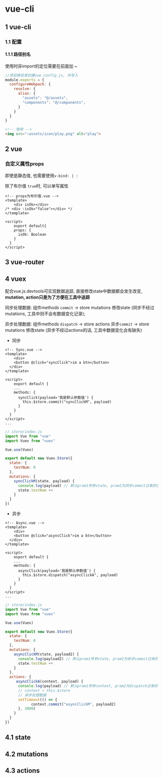 # vue-cli

## 1 vue-cli

### 1.1 配置

#### 1.1.1 路径别名

使用时非import的定位需要在前面加 ~

```javascript
//项目根目录创建vue.config.js, 并写入
module.exports = {
  configureWebpack: {
    resolve: {
      alias: {
        "assets": "@/assets",
        "components": "@/components",
      }
    }
  }
}
```

```html
<!-- 使用 -->
<img src="~assets/icon/play.png" alt="play">
```



## 2 vue

### 自定义属性props

即使是静态值, 也需要使用`v-bind: | :`

除了布尔值 `true`时, 可以单写属性

```vue
<!-- props为布尔值.vue -->
<template>
	<div isOk></div>
/* <div :isOk="false"></div> */
</template>

<script>
	export default{
    props: {
      isOk: Boolean
    }
  }
</script>
```



## 3 vue-router

## 4 vuex

配合vue.js.devtools可实现数据追踪, 直接修改state中数据都会发生改变, **mutation, action只是为了方便在工具中追踪**

同步处理数据: 组件methods `commit` -> store mutations 修改state (同步不经过mutations, 工具中则不会有数据变化记录);

异步处理数据: 组件methods `dispatch` -> store actions 异步`commit`  -> store mutations 修改state (异步不经过actions的话, 工具中数据变化会有缺失)

- 同步

```vue
<!-- Sync.vue -->
<template>
	<div>
    <button @click="syncClick">im a btn</button>
  </div>
</template>

<script>
	export default {
    ...
    methods: {
      syncClick(payload='我是默认参数值') {
        this.$store.commit("syncClickM", payload)
      }
    }
  }
</script>
...
```

```javascript
// store/index.js
import Vue from "vue"
import Vuex from "vuex"

Vue.use(Vuex)

export default new Vuex.Store({
  state: {
    testNum: 0
  },
  mutations: {
    syncClickM(state, payload) {
      console.log(payload) // 默认pram1传参state, pram2为同步commit过来的值
      state.testNum ++
    }
  }
})

```

- 异步

```vue
<!-- Async.vue -->
<template>
	<div>
    <button @click="asyncClick">im a btn</button>
  </div>
</template>

<script>
	export default {
    ...
    methods: {
      asyncClick(payload='我是默认参数值') {
        this.$store.dispatch("asyncClickA", payload)
      }
    }
  }
</script>
...
```

```javascript
// store/index.js
import Vue from "vue"
import Vuex from "vuex"

Vue.use(Vuex)

export default new Vuex.Store({
  state: {
    testNum: 0
  },
  mutations: {
    asyncClickM(state, payload2) {
      console.log(payload2) // 默认pram1传参state, pram2为异步commit过来的值
      state.testNum ++
    }
  },
  actions: {
     asyncClickA(context, payload) {
      console.log(payload) // 默认pram1传参context, pram2为dispatch过来的值
      // context ≈ this.$store
      // 异步处理数据 
      setTimeout(() => {
    		context.commit("asyncClickM", payload2)	    
      }, 3000)
    }
  }
})
```



## 4.1 state

## 4.2 mutations



## 4.3 actions

